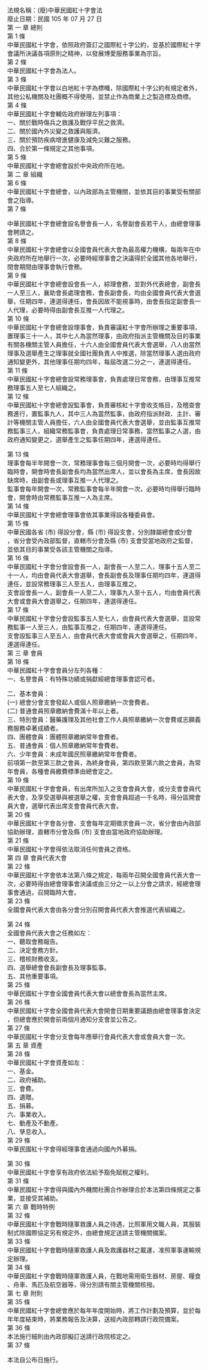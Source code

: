 法規名稱：(廢)中華民國紅十字會法  
廢止日期：民國 105 年 07 月 27 日  
第 一 章 總則  
第 1 條  
中華民國紅十字會，依照政府簽訂之國際紅十字公約，並基於國際紅十字  
會議所決議各項原則之精神，以發展博愛服務事業為宗旨。  
第 2 條  
中華民國紅十字會為法人。  
第 3 條  
中華民國紅十字會以白地紅十字為標幟，除國際紅十字公約有規定者外，  
其他公私機關及社團概不得使用，並禁止作為商業上之製造標及商標。  
第 4 條  
中華民國紅十字會輔佐政府辦理左列事項：  
一、關於戰時傷兵之救護及戰俘平民之救濟。  
二、關於國內外災變之救護與賑濟。  
三、關於預防疾病增進健康及減免災難之服務。  
四、合於第一條規定之其他事項。  
第 5 條  
中華民國紅十字會總會設於中央政府所在地。  
第 二 章 組織  
第 6 條  
中華民國紅十字會總會，以內政部為主管機關，並依其目的事業受有關部  
會之指導。  
第 7 條  


中華民國紅十字會總會設名譽會長一人，名譽副會長若干人，由總會理事  
會聘請之。  
第 8 條  
中華民國紅十字會總會以全國會員代表大會為最高權力機構，每兩年在中  
央政府所在地舉行一次，必要時經理事會之決議得於全國其他各地舉行，  
閉會期間由理事會執行會務。  
第 9 條  
中華民國紅十字會總會設會長一人，綜理會務，並對外代表總會，副會長  
一人至三人，襄助會長處理會務，會長副會長，均由全國會員代表大會選  
舉，任期四年，連選得連任，會長因故不能視事時，由會長指定副會長一  
人代理，必要時得由副會長互推一人代理之。  
第 10 條  
中華民國紅十字會總會設理事會，負責審議紅十字會所辦理之重要事項，  
置理事三十一人，其中七人為當然理事，由政府指派主管機關及目的事業  
有關各機關主管人員擔任，十六人由全國會員代表大會選舉，八人由當然  
理事及選舉產生之理事就全國社團負責人中推選，除當然理事人選由政府  
通知變更外，其他理事任期均四年，每屆改選二分之一，連選得連任。  
第 11 條  
中華民國紅十字會總會設常務理事會，負責處理日常會務，由理事互推常  
務理事五人至七人組織之。  
第 12 條  
中華民國紅十字會總會設監事會，負責審核紅十字會收支帳目，及稽查會  
務進行，置監事九人，其中三人為當然監事，由政府指派財政、主計、審  
計等機關主管人員擔任，六人由全國會員代表大會選舉，並由監事互推常  
務監事三人，組織常務監事會，負責處理日常事務，當然監事之人選，由  
政府通知變更之，選舉產生之監事任期四年，連選得連任。  


第 13 條  
理事會每半年開會一次，常務理事會每三個月開會一次，必要時均得舉行  
臨時會，開會時會長副會長均為當然出席人，並以會長為主席，會長因故  
缺席時，由副會長或理事互推一人代理之。  
監事會每年開會一次，常務監事會每半年開會一次，必要時均得舉行臨時  
會，開會時由常務監事互推一人為主席。  
第 14 條  
中華民國紅十字會總會理事會依其事業得設各種委員會。  
第 15 條  
中華民國各省 (市) 得設分會，縣 (市) 得設支會，分別隸屬總會或分會  
，省分會受內政部監督，直轄市分會及縣 (市) 支會受當地政府之監督，  
並依其目的事業受各該主管機關之指導。  
第 16 條  
中華民國紅十字會分會設會長一人，副會長一人至二人，理事十五人至二  
十一人，均由會員代表大會選舉，會長副會長及理事任期均四年，連選得  
連任，並設常務理事三人至五人，由理事互推之。  
支會設會長一人，副會長一人至二人，理事九人至十五人，均由會員代表  
大會或會員大會選舉之，任期四年，連選得連任。  
第 17 條  
中華民國紅十字會分會設監事五人至七人，由會員代表大會選舉，並設常  
務監事一人至三人，由監事互推之，任期四年，連選得連任。  
支會設監事三人至五人，由會員代表大會或會員大會選舉之，任期四年，  
連選得連任。  
第 三 章 會員  
第 18 條  
中華民國紅十字會會員分左列各種：  
一、名譽會員：有特殊功績或捐獻經總會理事會認可者。  


二、基本會員：  
(一) 總會分會支會發起人或個人照章繳納一次會費者。  
(二) 普通會員照章繳納會費滿十年以上者。  
三、特別會員：醫藥護理及其他社會工作人員照章繳納一次會費或志願義  
務服務卓著成績者。  
四、團體會員：團體照章繳納常年會費者。  
五、普通會員：個人照章繳納常年會費者。  
六、少年會員：未成年國民照章繳納常年會費者。  
前項第一款至第三款之會員，為終身會員，第四款至第六款之會員，為常  
年會員，各種會員繳費標準由總會定之。  
第 19 條  
中華民國紅十字會會員，有出席所加入之支會會員大會，或分支會會員代  
表大會，及享受選舉與被選舉之權，支會會員超過一千名時，得分區開會  
員大會，選舉代表出席支會會員代表大會。  
第 20 條  
中華民國紅十字會各分會、支會每年定期徵求會員一次，省分會由內政部  
協助辦理，直轄市分會及縣 (市) 支會由當地政府協助辦理。  
第 21 條  
中華民國紅十字會得依法取消任何會員之資格。  
第 四 章 會員代表大會  
第 22 條  
中華民國紅十字會依本法第八條之規定，每兩年召開全國會員代表大會一  
次，必要時得由總會理事會決議或由三分之一以上分會之請求，經總會理  
事會通過，召開臨時大會。  
第 23 條  
全國會員代表大會由各分會分別召開會員代表大會推選代表組織之。  


第 24 條  
全國會員代表大會之任務如左：  
一、聽取會務報告。  
二、決定會務方針。  
三、稽核財務收支。  
四、選舉總會會長副會長及理事監事。  
五、其他重要事項。  
第 25 條  
中華民國紅十字會全國會員代表大會以總會會長為當然主席。  
第 26 條  
中華民國紅十字會全國會員代表大會開會日期重要議題由總會理事會決定  
，但總會應於開會前兩個月通知分支會並公告之。  
第 27 條  
中華民國紅十字會分支會每年應舉行會員代表大會或會員大會一次。  
第 五 章 資產  
第 28 條  
中華民國紅十字會資產如左：  
一、基金。  
二、政府補助。  
三、會費。  
四、遺贈。  
五、捐募。  
六、事業收入。  
七、動產及不動產。  
八、孳息收入。  
第 29 條  
中華民國紅十字會得經理事會通過向國內外募捐。  


第 30 條  
中華民國紅十字會享有政府依法給予豁免賦稅之權利。  
第 31 條  
中華民國紅十字會得與國內外機關社團合作辦理合於本法第四條規定之事  
業，並接受其補助。  
第 六 章 戰時特例  
第 32 條  
中華民國紅十字會戰時隨軍救護人員之待遇，比照軍用文職人員，其服裝  
制式除國際協定另有規定外，由總會規定送請主管機關備案。  
第 33 條  
中華民國紅十字會戰時隨軍救護人員及救護器材之載運，准照軍事運輸規  
定辦理。  
第 34 條  
中華民國紅十字會戰時隨軍救護人員，在戰地需用衛生器材、房屋、糧食  
、舟車、馬匹及航空器等，得分別請有關主管機關核撥。  
第 七 章 附則  
第 35 條  
中華民國紅十字會總會應於每年年度開始時，將工作計劃及預算，並於每  
年年度結束時，將業務報告及決算，送經內政部轉請行政院備案。  
第 36 條  
本法施行細則由內政部擬訂送請行政院核定之。  
第 37 條  


本法自公布日施行。  


